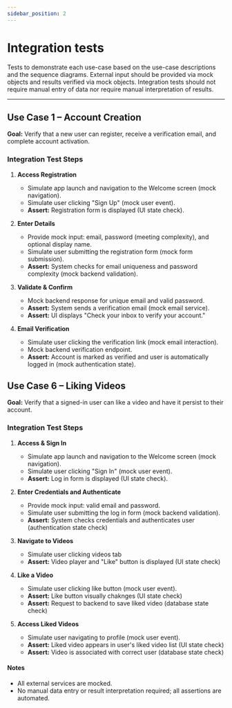 ```yaml
---
sidebar_position: 2
---
```

# Integration tests

Tests to demonstrate each use-case based on the use-case descriptions and the sequence diagrams. External input should be provided via mock objects and results verified via mock objects. Integration tests should not require manual entry of data nor require manual interpretation of results.

---

## Use Case 1 – Account Creation

**Goal:** Verify that a new user can register, receive a verification email, and complete account activation.

### Integration Test Steps

1. **Access Registration**
   - Simulate app launch and navigation to the Welcome screen (mock navigation).
   - Simulate user clicking "Sign Up" (mock user event).
   - **Assert:** Registration form is displayed (UI state check).

2. **Enter Details**
   - Provide mock input: email, password (meeting complexity), and optional display name.
   - Simulate user submitting the registration form (mock form submission).
   - **Assert:** System checks for email uniqueness and password complexity (mock backend validation).

3. **Validate & Confirm**
   - Mock backend response for unique email and valid password.
   - **Assert:** System sends a verification email (mock email service).
   - **Assert:** UI displays "Check your inbox to verify your account."

4. **Email Verification**
   - Simulate user clicking the verification link (mock email interaction).
   - Mock backend verification endpoint.
   - **Assert:** Account is marked as verified and user is automatically logged in (mock authentication state).


## Use Case 6 – Liking Videos

**Goal:** Verify that a signed-in user can like a video and have it persist to their account.

### Integration Test Steps

1. **Access & Sign In**
   - Simulate app launch and navigation to the Welcome screen (mock navigation).
   - Simulate user clicking "Sign In" (mock user event).
   - **Assert:** Log in form is displayed (UI state check).

2. **Enter Credentials and Authenticate**
   - Provide mock input: valid email and password.
   - Simulate user submitting the log in form (mock backend validation).
   - **Assert:** System checks credentials and authenticates user (authentication state check)

3. **Navigate to Videos**
   - Simulate user clicking videos tab
   - **Assert:** Video player and "Like" button is displayed (UI state check)

4. **Like a Video**
   - Simulate user clicking like button (mock user event).
   - **Assert:** Like button visually chaknges (UI state check)
   - **Assert:** Request to backend to save liked video (database state check)
  
5. **Access Liked Videos**
   - Simulate user navigating to profile (mock user event).
   - **Assert:** Liked video appears in user's liked video list (UI state check)
   - **Assert:** Video is associated with correct user (database state check)
  
#### Notes
- All external services are mocked.
- No manual data entry or result interpretation required; all assertions are automated.

